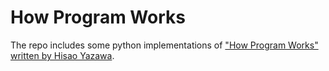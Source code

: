 # How Program Works
The repo includes some python implementations of ["How Program Works" written by Hisao Yazawa](https://www.amazon.co.jp/プログラムはなぜ動くのか-第２版-知っておきたいプログラムの基礎知識-矢沢久雄/dp/4822283151/ref=sr_1_1?__mk_ja_JP=カタカナ&crid=3NB0K11NT5Y26&keywords=プログラムはなぜ動くのか&qid=1569404499&sprefix=プログラムはなぜ%2Caps%2C243&sr=8-1).
